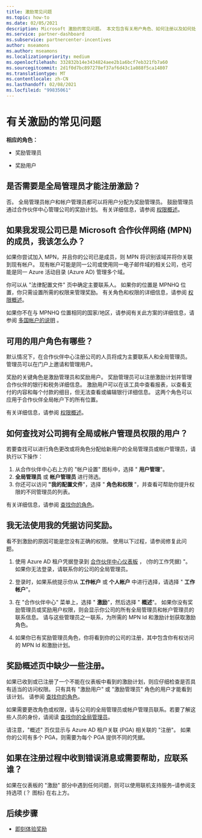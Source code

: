 ```yaml
---
title: 激励常见问题
ms.topic: how-to
ms.date: 02/05/2021
description: Microsoft 激励的常见问题。 本文包含有关用户角色、如何注册以及如何处理错误消息的问题。
ms.service: partner-dashboard
ms.subservice: partnercenter-incentives
author: mseamons
ms.author: mseamons
ms.localizationpriority: medium
ms.openlocfilehash: 332832b14e3434824aee2b1a6bcf7eb321fb7a60
ms.sourcegitcommit: 2d1f0d7bc897278ef37af6d43c1a088f5ca14807
ms.translationtype: MT
ms.contentlocale: zh-CN
ms.lasthandoff: 02/08/2021
ms.locfileid: "99835061"
---
```

# <a name="frequently-asked-questions-on-incentives"></a>有关激励的常见问题

**相应的角色：**

- 奖励管理员

- 奖励用户

## <a name="do-i-need-to-be-the-global-admin-to-enroll-in-incentives"></a>是否需要是全局管理员才能注册激励？

否。 全局管理员帐户和帐户管理员都可以将用户分配为奖励管理员。 鼓励管理员通过合作伙伴中心管理公司的奖励计划。 有关详细信息，请参阅 [权限概述](permissions-overview.md)。

## <a name="what-do-i-need-to-do-if-i-find-my-company-is-already-a-member-of-the-microsoft-partner-network-mpn"></a>如果我发现公司已是 Microsoft 合作伙伴网络 (MPN) 的成员，我该怎么办？

如果你尝试加入 MPN，并且你的公司已是成员，则 MPN 将识别该域并将你关联到现有帐户。 现有帐户可能是同一公司或使用同一电子邮件域的相关公司，也可能是同一 Azure 活动目录 (Azure AD) 管理多个域。

你可以从 "法律配置文件" 页中确定主要联系人。 如果你的位置是 MPNHQ 位置，你只需设置所需的权限来管理奖励。 有关角色和权限的详细信息，请参阅 [权限概述](permissions-overview.md)。

如果你不在与 MPNHQ 位置相同的国家/地区，请参阅有关此方案的详细信息，请参阅 [多国帐户的说明](https://support.microsoft.com/help/4515619/special-considerations-for-multi-national-partners-joining-the-microso) 。

## <a name="what-user-roles-are-available"></a>可用的用户角色有哪些？

默认情况下，在合作伙伴中心注册公司的人员将成为主要联系人和全局管理员。 管理员可以在门户上邀请和管理用户。

奖励的关键角色是激励管理员和奖励用户。 奖励管理员可以注册激励计划并管理合作伙伴的银行和税务详细信息。 激励用户可以在该工具中查看报表，以查看支付的内容和每个付款的细目，但无法查看或编辑银行详细信息。 这两个角色可以应用于合作伙伴全局帐户下的所有位置。

有关详细信息，请参阅 [权限概述](permissions-overview.md)。

## <a name="how-can-i-find-out-who-has-global-or-account-admin-rights-for-my-company"></a>如何查找对公司拥有全局或帐户管理员权限的用户？

若要查找可以进行角色更改或将角色分配给新用户的全局管理员或帐户管理员，请执行以下操作：

1. 从合作伙伴中心右上方的 "帐户设置" 图标中，选择 " **用户管理**"。
2. **全局管理员** 或 **帐户管理员** 进行筛选。
3. 你还可以访问 **"我的配置文件**"，选择 " **角色和权限** "，并查看可帮助你提升权限的不同管理员的列表。
 
有关详细信息，请参阅 [查找你的角色](find-your-role.md)。  

## <a name="i-cant-access-incentives-using-my-credentials"></a>我无法使用我的凭据访问奖励。

看不到激励的原因可能是您没有正确的权限。 使用以下过程，请参阅修复此问题。

1. 使用 Azure AD 租户凭据登录到 [合作伙伴中心仪表板](https://partner.microsoft.com/dashboard/) ， (你的工作凭据) "。 如果你无法登录，请联系你的公司的全局管理员。

2. 登录时，如果系统提示你从 **工作帐户** 或 **个人帐户** 中进行选择，请选择 " **工作帐户**"。

3. 在 "合作伙伴中心" 菜单上，选择 " **激励**"，然后选择 " **概述**"。 如果你没有奖励管理员或奖励用户权限，则会显示你公司的所有全局管理员和帐户管理员的联系信息。 请与这些管理员之一联系，为所需的 MPN Id 和激励计划获取激励角色。

4. 如果你已有奖励管理员角色，你将看到你的公司的注册，其中包含你有权访问的 MPN Id 和激励计划。

## <a name="some-enrollments-are-missing-from-the-incentives-overview-page"></a>奖励概述页中缺少一些注册。

如果已收到或已注册了一个不能在仪表板中看到的激励计划，则应仔细检查是否具有适当的访问权限。 只有具有 "激励用户" 或 "激励管理员" 角色的用户才能看到该计划。 请参阅 [查找你的角色](https://docs.microsoft.com/partner-center/find-your-role)。

如果需要更改角色或权限，请与公司的全局管理员或帐户管理员联系。若要了解这些人员的身份，请阅读 [查找你的全局管理员](https://docs.microsoft.com/partner-center/find-your-role#find-your-global-admin)。

请注意，"概述" 页仅显示与 Azure AD 租户关联 (PGA) 相关联的 "注册"。 如果你的公司有多个 PGA，则需要为每个 PGA 提供不同的凭据。

## <a name="who-should-i-contact-if-i-get-an-error-message-or-need-help-during-the-enrollment-process"></a>如果在注册过程中收到错误消息或需要帮助，应联系谁？

如果在仪表板的 "激励" 部分中遇到任何问题，则可以使用联机支持服务–请参阅支持选项 (？ 图标) 在右上方。

## <a name="next-steps"></a>后续步骤

- [即刻体验奖励](incentives-get-started-intro.md)
